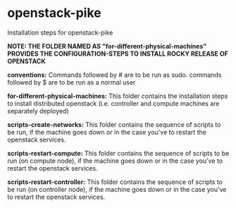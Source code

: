 # openstack-pike
Installation steps for openstack-pike

**NOTE: THE FOLDER NAMED AS "for-different-physical-machines" PROVIDES 
THE CONFIGURATION-STEPS TO INSTALL ROCKY RELEASE OF OPENSTACK** 

**conventions:** 
Commands followed by # are to be run as sudo. commands followed by $ are to be run as a normal user


**for-different-physical-machines:** 
This folder contains the installation steps to install distributed openstack (i.e. controller and compute machines are separately deployed) 

**scripts-create-networks:** 
This folder contains the sequence of scripts to be run, if the machine goes down or in the case you've to restart the openstack services.

**scripts-restart-compute:** 
This folder contains the sequence of scripts to be run (on compute node), if the machine goes down or in the case you've to restart the openstack services.

**scripts-restart-controller:** 
This folder contains the sequence of scripts to be run (on controller node), if the machine goes down or in the case you've to restart the openstack services.
